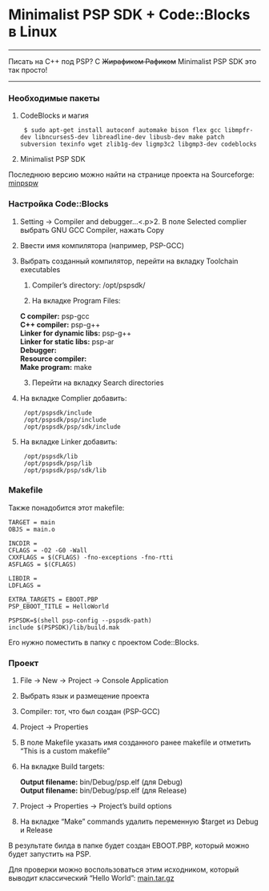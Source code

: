 # Minimalist PSP SDK + Code::Blocks в Linux

* * *
Писать на C++ под PSP? С <del>Жирафиком Рафиком</del> Minimalist PSP SDK это так просто!
* * *

### Необходимые пакеты

1. CodeBlocks и магия

        $ sudo apt-get install autoconf automake bison flex gcc libmpfr-dev libncurses5-dev libreadline-dev libusb-dev make patch subversion texinfo wget zlib1g-dev ligmp3c2 libgmp3-dev codeblocks


2. Minimalist PSP SDK

Последнюю версию можно найти на странице проекта на Sourceforge: [minpspw](http://sourceforge.net/projects/minpspw/)

  
### Hастройка Code::Blocks

1. Setting → Compiler and debugger…<.p>2\. В поле Selected complier выбрать GNU GCC Compiler, нажать Copy

3. Ввести имя компилятора (например, PSP-GCC)

4. Выбрать созданный компилятор, перейти на вкладку Toolchain executables

    1. Compiler’s directory: /opt/pspsdk/

    2. На вкладке Program Files:
    
    **C compiler:** psp-gcc  
    **C++ compiler:** psp-g++  
    **Linker for dynamic libs:** psp-g++  
    **Linker for static libs:** psp-ar  
    **Debugger:**   
    **Resource compiler:**  
    **Make program:** make

    3. Перейти на вкладку Search directories

5. На вкладке Complier добавить:

        /opt/pspsdk/include
        /opt/pspsdk/psp/include
        /opt/pspsdk/psp/sdk/include

6. На вкладке Linker добавить:

        /opt/pspsdk/lib
        /opt/pspsdk/psp/lib
        /opt/pspsdk/psp/sdk/lib

### Makefile

Также понадобится этот makefile:

    TARGET = main
    OBJS = main.o
    
    INCDIR = 
    CFLAGS = -O2 -G0 -Wall
    CXXFLAGS = $(CFLAGS) -fno-exceptions -fno-rtti
    ASFLAGS = $(CFLAGS)
    
    LIBDIR =
    LDFLAGS =
    
    EXTRA_TARGETS = EBOOT.PBP
    PSP_EBOOT_TITLE = HelloWorld
    
    PSPSDK=$(shell psp-config --pspsdk-path)
    include $(PSPSDK)/lib/build.mak

Его нужно поместить в папку с проектом Code::Blocks.

  
### Проект

1. File → New → Project → Console Application

2. Выбрать язык и размещение проекта

3. Compiler: тот, что был создан (PSP-GCC)

4. Project → Properties

5. В поле Makefile указать имя созданного ранее makefile и отметить “This is a custom makefile”

6. На вкладке Build targets:

    **Output filename:** bin/Debug/psp.elf (для Debug)  
    **Output filename:** bin/Debug/psp.elf (для Release)

7. Project → Properties → Project’s build options

8. На вкладке “Make” commands удалить переменную $target из Debug и Release
 
В результате билда в папке будет создан EBOOT.PBP, который можно будет запустить на PSP.

Для проверки можно воспользоваться этим исходником, который выводит классический “Hello World”: [main.tar.gz](./bin/main.tar.gz)